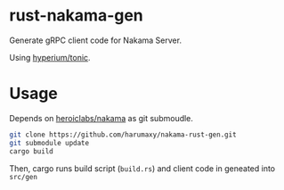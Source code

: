 # rust-nakama-gen

Generate gRPC client code for Nakama Server.

Using [hyperium/tonic](https://github.com/hyperium/tonic/issues?q=import).


# Usage

Depends on [heroiclabs/nakama](https://github.com/heroiclabs/nakama) as git submoudle.

```sh
git clone https://github.com/harumaxy/nakama-rust-gen.git
git submodule update
cargo build
```

Then, cargo runs build script (`build.rs`) and client code in geneated into `src/gen`
